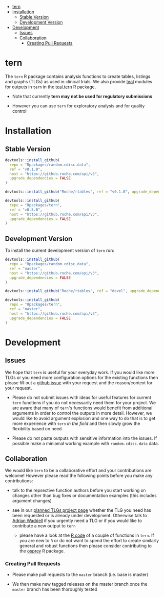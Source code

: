 
-   [tern](#tern)
-   [Installation](#installation)
    -   [Stable Version](#stable-version)
    -   [Development Version](#development-version)
-   [Development](#development)
    -   [Issues](#issues)
    -   [Collaboration](#collaboration)
        -   [Creating Pull Requests](#creating-pull-requests)

<!-- README.md is generated from README.Rmd. Please edit that file -->
tern
====

The `tern` R package contains analysis functions to create tables, listings and graphs (TLGs) as used in clinical trials. We also provide [teal](https://github.roche.com/Rpackages/teal) modules for outputs in `tern` in the [teal.tern](https://github.roche.com/Rpackages/teal.oncology) R package.

-   Note that currently **tern may not be used for regulatory submissions**

-   However you can use `tern` for exploratory analysis and for quality control

Installation
============

Stable Version
--------------

``` r
devtools::install_github(
  repo = "Rpackages/random.cdisc.data",
  ref = "v0.1.0", 
  host = "https://github.roche.com/api/v3",
  upgrade_dependencies = FALSE
)

devtools::install_github("Roche/rtables", ref = "v0.1.0", upgrade_dependencies = FALSE)

devtools::install_github(
  repo = "Rpackages/tern",
  ref = "v0.5.0", 
  host = "https://github.roche.com/api/v3",
  upgrade_dependencies = FALSE
)
```

Development Version
-------------------

To install the current development version of `tern` run:

``` r
devtools::install_github(
  repo = "Rpackages/random.cdisc.data",
  ref = "master", 
  host = "https://github.roche.com/api/v3",
  upgrade_dependencies = FALSE
)

devtools::install_github("Roche/rtables", ref = "devel", upgrade_dependencies = FALSE)

devtools::install_github(
  repo = "Rpackages/tern",
  ref = "master", 
  host = "https://github.roche.com/api/v3",
  upgrade_dependencies = FALSE
)
```

Development
===========

Issues
------

We hope that `tern` is useful for your everyday work. If you would like more TLGs or you need more configuration options for the existing functions then please fill out a [github issue](https://github.roche.com/Rpackages/tern/issues) with your request and the reason/context for your request.

-   Please do not submit issues with ideas for useful features for current `tern` functions if you do not necessarily need them for your project. We are aware that many of `tern`'s functions would benefit from additional arguments in order to control the outputs in more detail. However, we would like to avoid argument explosion and one way to do that is to get more experience with `tern` *in the field* and then slowly grow the flexibility based on need.

-   Please do not paste outputs with sensitive information into the issues. If possible make a miniamal working example with `random.cdisc.data` data.

Collaboration
-------------

We would like `tern` to be a collaborative effort and your contributions are welcome! However please read the following points before you make any contributions:

-   talk to the repsective function authors before you start working on changes other than bug fixes or documentation examples (this includes argument changes)

-   see in our [planned TLGs project page](https://github.roche.com/Rpackages/tern/projects/3) whether the TLG you need has been requested or is already under development. Otherwise talk to [Adrian Waddell](mailto:adrian.waddell@roche.com) if you urgently need a TLG or if you would like to contribute a new output to `tern`

    -   please have a look at the [R code](https://github.roche.com/Rpackages/tern/tree/master/R) of a couple of functions in `tern`. If you are new to `R` or do not want to spend the effort to create similarly general and robust functions then please consider contributing to the [osprey](https://github.roche.com/Rpackages/osprey) R package.

### Creating Pull Requests

-   Please make pull requests to the `master` branch (i.e. base is master)

-   We then make new tagged releases on the master branch once the `master` branch has been thoroughly tested
